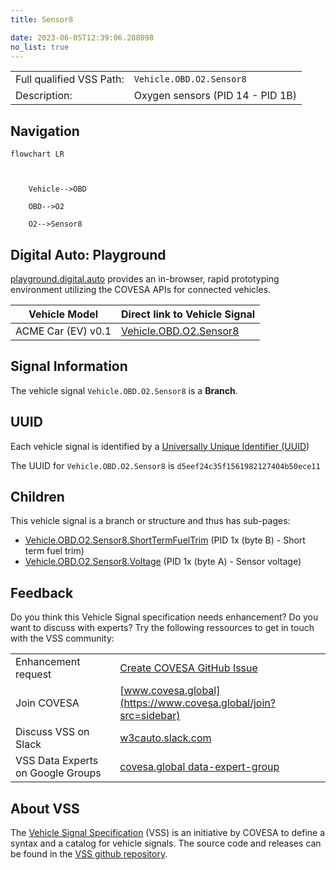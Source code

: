 ```yaml
---
title: Sensor8

date: 2023-06-05T12:39:06.288098
no_list: true
---
```



| | |
|---|---|
| Full qualified VSS Path: | `Vehicle.OBD.O2.Sensor8` |
| Description: | Oxygen sensors (PID 14 - PID 1B) |

## Navigation

```mermaid
flowchart LR



    Vehicle-->OBD

    OBD-->O2

    O2-->Sensor8

```


## Digital Auto: Playground

[playground.digital.auto](http://digital.auto) provides an in-browser, rapid prototyping environment utilizing the COVESA APIs for connected vehicles. 

| Vehicle Model | Direct link to Vehicle Signal |
|---|---|
| ACME Car (EV) v0.1 | [Vehicle.OBD.O2.Sensor8](https://digitalauto.netlify.app/model/STLWzk1WyqVVLbfymb4f/cvi/list/Vehicle.OBD.O2.Sensor8/) |


## Signal Information




The vehicle signal `Vehicle.OBD.O2.Sensor8` is a **Branch**.





## UUID

Each vehicle signal is identified by a [Universally Unique Identifier (UUID](https://en.wikipedia.org/wiki/Universally_unique_identifier))

The UUID for `Vehicle.OBD.O2.Sensor8` is `d5eef24c35f1561982127404b50ece11`

## Children

This vehicle signal is a branch or structure and thus has sub-pages:

- [Vehicle.OBD.O2.Sensor8.ShortTermFuelTrim](shorttermfueltrim/) (PID 1x (byte B) - Short term fuel trim)
- [Vehicle.OBD.O2.Sensor8.Voltage](voltage/) (PID 1x (byte A) - Sensor voltage)


## Feedback

Do you think this Vehicle Signal specification needs enhancement? Do you want to discuss with experts? Try the following ressources to get in touch with the VSS community:

| | |
|---|---|
| Enhancement request | [Create COVESA GitHub Issue](https://github.com/COVESA/vehicle_signal_specification/issues/new?body=Please+describe+your+feedback&title=Signal+feedback+Vehicle.OBD.O2.Sensor8) |
| Join COVESA | [www.covesa.global](https://www.covesa.global/join?src=sidebar) |
| Discuss VSS on Slack | [w3cauto.slack.com](http://w3cauto.slack.com/) |
| VSS Data Experts on Google Groups | [covesa.global data-expert-group](https://groups.google.com/a/covesa.global/g/data-expert-group) |

## About VSS

The [Vehicle Signal Specification](https://covesa.github.io/vehicle_signal_specification/) (VSS)
is an initiative by COVESA to define a syntax and a catalog for vehicle signals.
The source code and releases can be found in the [VSS github repository](https://github.com/COVESA/vehicle_signal_specification).

